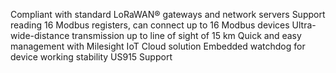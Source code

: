 Compliant with standard LoRaWAN® gateways and network servers
Support reading 16 Modbus registers, can connect up to 16 Modbus devices
Ultra-wide-distance transmission up to line of sight of 15 km
Quick and easy management with Milesight IoT Cloud solution
Embedded watchdog for device working stability
US915 Support
